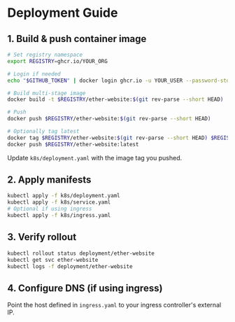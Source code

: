 # Deployment Guide

## 1. Build & push container image

```bash
# Set registry namespace
export REGISTRY=ghcr.io/YOUR_ORG

# Login if needed
echo "$GITHUB_TOKEN" | docker login ghcr.io -u YOUR_USER --password-stdin

# Build multi-stage image
docker build -t $REGISTRY/ether-website:$(git rev-parse --short HEAD) .

# Push
docker push $REGISTRY/ether-website:$(git rev-parse --short HEAD)

# Optionally tag latest
docker tag $REGISTRY/ether-website:$(git rev-parse --short HEAD) $REGISTRY/ether-website:latest
docker push $REGISTRY/ether-website:latest
```

Update `k8s/deployment.yaml` with the image tag you pushed.

## 2. Apply manifests

```bash
kubectl apply -f k8s/deployment.yaml
kubectl apply -f k8s/service.yaml
# Optional if using ingress
kubectl apply -f k8s/ingress.yaml
```

## 3. Verify rollout

```bash
kubectl rollout status deployment/ether-website
kubectl get svc ether-website
kubectl logs -f deployment/ether-website
```

## 4. Configure DNS (if using ingress)

Point the host defined in `ingress.yaml` to your ingress controller's external IP.
